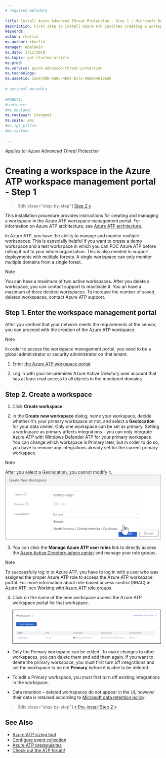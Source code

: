 ```yaml
---
# required metadata

title: Install Azure Advanced Threat Protection - Step 1 | Microsoft Docs
description: First step to install Azure ATP involves creating a workspace for your Azure ATP deployment.
keywords:
author: rkarlin
ms.author: rkarlin
manager: mbaldwin
ms.date: 3/11/2018
ms.topic: get-started-article
ms.prod:
ms.service: azure-advanced-threat-protection
ms.technology:
ms.assetid: 15ee7d0b-9a0c-46b9-bc71-98d0b4619ed0

# optional metadata

#ROBOTS:
#audience:
#ms.devlang:
ms.reviewer: itargoet
ms.suite: ems
#ms.tgt_pltfrm:
#ms.custom:

---
```


*Applies to: Azure Advanced Threat Protection*


# Creating a workspace in the Azure ATP workspace management portal - Step 1

>[!div class="step-by-step"]
[Step 2 »](install-atp-step2.md)

This installation procedure provides instructions for creating and managing a workspace in the Azure ATP workspace management portal. For information on Azure ATP architecture, see [Azure ATP architecture](atp-architecture.md).

In Azure ATP, you have the ability to manage and monitor multiple workspaces. This is especially helpful if you want to create a demo workspace and a test workspace in which you can POC Azure ATP before rolling it out to your whole organization. This is also needed to support deployments with multiple forests. A single workspace can only monitor multiple domains from a single forest. 

> [!NOTE]
> You can have a maximum of two active workspaces. After you delete a workspace, you can contact support to reactivate it. You an have a mazimum of three deleted workspaces. To increase the number of saved, deleted workspaces, contact Azure ATP support.

## Step 1. Enter the workspace management portal

After you verified that your network meets the requirements of the sensor, you can proceed with the creation of the Azure ATP workspace.

> [!NOTE]
>In order to access the workspace management portal, you need to be a global administrator or security administrator on that tenant.


1.  Enter [the Azure ATP workspace portal](https://portal.atp.azure.com).

2.  Log in with your on-premises Azure Active Directory user account that has at least read access to all objects in the monitored domains.

## Step 2. Create a workspace

1. Click **Create workspace**.

2. In the **Create new workspace** dialog, name your workspace, decide whether it's your primary workspace or not, and select a **Geolocation** for your data center. Only one workspace can be set as primary. Setting a workspace as primary affects integrations - you can only integrate Azure ATP with Windows Defender ATP for your primary workspace. You can change which workspace is Primary later, but in order to do so, you have to remove any integrations already set for the current primary workspace.
 > [!NOTE]
 > After you select a Geolocation, you cannot modify it.
    ![Azure ATP workspace](media/create-workspace.png)

3. You can click the **Manage Azure ATP user roles** link to directly access the [Azure Active Directory admin center](https://docs.microsoft.com/azure/active-directory/active-directory-assign-admin-roles-azure-portal) and manage your role groups.

 > [!NOTE]
 > To successfully log in to Azure ATP, you have to log in with a user who was assigned the proper Azure ATP role to access the Azure ATP workspace portal. For more information about role-based access control (RBAC) in Azure ATP, see [Working with Azure ATP role groups](atp-role-groups.md).

4. Click on the name of the new workspace access the Azure ATP workspace portal for that workspace.

    ![Azure ATP workspaces](media/atp-workspaces.png)

- Only the Primary workspace can be edited. To make changes to other workspaces, you can delete them and add them again. If you want to delete the primary workspace, you must first turn off integrations and set the workspace to be not **Primary** before it is able to be deleted.
- To edit a Primary workspace, you must first turn off existing integrations in the workspace.

- Data retention – deleted workspaces do not appear in the UI, however their data is retained according to [Microsoft data retention policy](https://www.microsoft.com/trustcenter/privacy/you-own-your-data).


>[!div class="step-by-step"]
[« Pre-install](configure-port-mirroring.md)
[Step 2 »](install-atp-step2.md)


## See Also
- [Azure ATP sizing tool](http://aka.ms/aatpsizingtool)
- [Configure event collection](configure-event-collection.md)
- [Azure ATP prerequisites](atp-prerequisites.md)
- [Check out the ATP forum!](https://aka.ms/azureatpcommunity)
